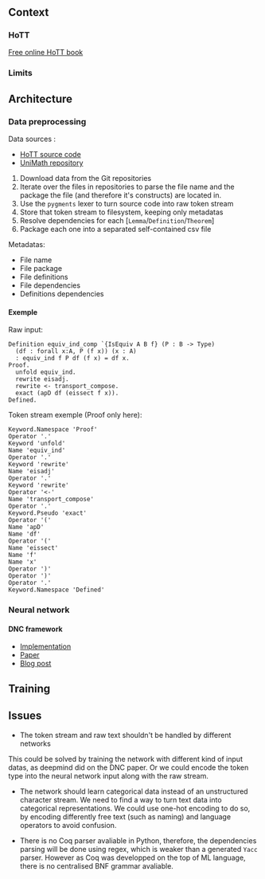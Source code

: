 #

## Context

### HoTT
[Free online HoTT book](https://hott.github.io/book/nightly/hott-online-1075-g3c53219.pdf)
### Limits

## Architecture

### Data preprocessing

Data sources :
- [HoTT source code](https://github.com/HoTT/HoTT)
- [UniMath repository](https://github.com/UniMath/UniMath)

1. Download data from the Git repositories
2. Iterate over the files in repositories to parse the file name and
the package the file (and therefore it's constructs) are located in.
3. Use the `pygments` lexer to turn source code into raw token stream
4. Store that token stream to filesystem, keeping only metadatas
5. Resolve dependencies for each [`Lemma`/`Definition`/`Theorem`]
6. Package each one into a separated self-contained csv file

Metadatas:
- File name
- File package
- File definitions
- File dependencies
- Definitions dependencies

#### Exemple
Raw input:
```
Definition equiv_ind_comp `{IsEquiv A B f} (P : B -> Type)
  (df : forall x:A, P (f x)) (x : A)
  : equiv_ind f P df (f x) = df x.
Proof.
  unfold equiv_ind.
  rewrite eisadj.
  rewrite <- transport_compose.
  exact (apD df (eissect f x)).
Defined.
```

Token stream exemple (Proof only here):
```
Keyword.Namespace 'Proof'
Operator '.'
Keyword 'unfold'
Name 'equiv_ind'
Operator '.'
Keyword 'rewrite'
Name 'eisadj'
Operator '.'
Keyword 'rewrite'
Operator '<-'
Name 'transport_compose'
Operator '.'
Keyword.Pseudo 'exact'
Operator '('
Name 'apD'
Name 'df'
Operator '('
Name 'eissect'
Name 'f'
Name 'x'
Operator ')'
Operator ')'
Operator '.'
Keyword.Namespace 'Defined'
```


### Neural network
#### DNC framework
- [Implementation](https://github.com/deepmind/dnc)
- [Paper](https://www.nature.com/articles/nature20101.epdf?author_access_token=ImTXBI8aWbYxYQ51Plys8NRgN0jAjWel9jnR3ZoTv0MggmpDmwljGswxVdeocYSurJ3hxupzWuRNeGvvXnoO8o4jTJcnAyhGuZzXJ1GEaD-Z7E6X_a9R-xqJ9TfJWBqz)
- [Blog post](https://deepmind.com/blog/differentiable-neural-computers/)

## Training

## Issues

- The token stream and raw text shouldn't be handled by different networks

This could be solved by training the network with different kind of input datas,
as deepmind did on the DNC paper. Or we could encode the token type into the
neural network input along with the raw stream.

- The network should learn categorical data instead of an unstructured character
stream. We need to find a way to turn text data into categorical representations.
We could use one-hot encoding to do so, by encoding differently free text (such
  as naming) and language operators to avoid confusion.

- There is no Coq parser avaliable in Python, therefore, the dependencies parsing
will be done using regex, which is weaker than a generated `Yacc` parser. However
as Coq was developped on the top of ML language, there is no centralised BNF grammar
avaliable.
